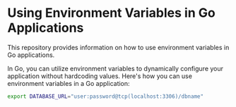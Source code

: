 # Using Environment Variables in Go Applications

This repository provides information on how to use environment variables in Go applications.

In Go, you can utilize environment variables to dynamically configure your application without hardcoding values. Here's how you can use environment variables in a Go application:

```bash
export DATABASE_URL="user:password@tcp(localhost:3306)/dbname"
